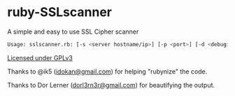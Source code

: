 ruby-SSLscanner
===============

A simple and easy to use SSL Cipher scanner


```bash
Usage: sslscanner.rb: [-s <server hostname/ip>] [-p <port>] [-d <debug>] [-c <certificate information>]
```

[Licensed under GPLv3](license.txt)

Thanks to @ik5 (idokan@gmail.com) for helping "rubynize" the code.

Thanks to Dor Lerner (dorl3rn3r@gmail.com) for beautifying the output.
